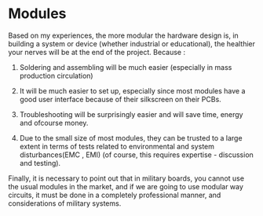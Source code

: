 # Modules
Based on my experiences, the more modular the hardware design is, in building a system or device (whether industrial or educational), the healthier your nerves will be at the end of the project. 
Because :

1. Soldering and assembling will be much easier (especially in mass production circulation)

2. It will be much easier to set up, especially since most modules have a good user interface because of their silkscreen on their PCBs.

3. Troubleshooting will be surprisingly easier and will save time, energy and ofcourse money.

4. Due to the small size of most modules, they can be trusted to a large extent in terms of tests related to environmental and system disturbances(EMC , EMI) (of course, this requires expertise - discussion and testing).

Finally, it is necessary to point out that in military boards, you cannot use the usual modules in the market, and if we are going to use modular way circuits, it must be done in a completely professional manner, and considerations of military systems.

